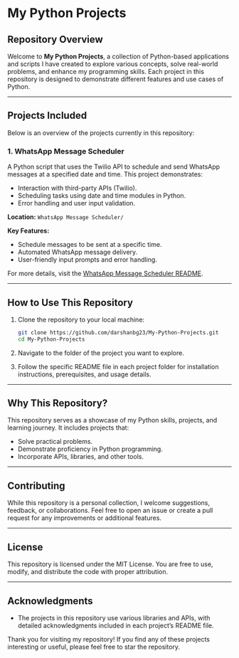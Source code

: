 # My Python Projects

## Repository Overview
Welcome to **My Python Projects**, a collection of Python-based applications and scripts I have created to explore various concepts, solve real-world problems, and enhance my programming skills. Each project in this repository is designed to demonstrate different features and use cases of Python.

---

## Projects Included
Below is an overview of the projects currently in this repository:

### 1. **WhatsApp Message Scheduler**
A Python script that uses the Twilio API to schedule and send WhatsApp messages at a specified date and time. This project demonstrates:
- Interaction with third-party APIs (Twilio).
- Scheduling tasks using date and time modules in Python.
- Error handling and user input validation.

**Location:** `WhatsApp Message Scheduler/`

**Key Features:**
- Schedule messages to be sent at a specific time.
- Automated WhatsApp message delivery.
- User-friendly input prompts and error handling.

For more details, visit the [WhatsApp Message Scheduler README](whatsapp_message_scheduler/README.md).

---

## How to Use This Repository
1. Clone the repository to your local machine:
   ```bash
   git clone https://github.com/darshanbg23/My-Python-Projects.git
   cd My-Python-Projects
   ```

2. Navigate to the folder of the project you want to explore.

3. Follow the specific README file in each project folder for installation instructions, prerequisites, and usage details.

---

## Why This Repository?
This repository serves as a showcase of my Python skills, projects, and learning journey. It includes projects that:
- Solve practical problems.
- Demonstrate proficiency in Python programming.
- Incorporate APIs, libraries, and other tools.

---

## Contributing
While this repository is a personal collection, I welcome suggestions, feedback, or collaborations. Feel free to open an issue or create a pull request for any improvements or additional features.

---

## License
This repository is licensed under the MIT License. You are free to use, modify, and distribute the code with proper attribution.

---

## Acknowledgments
- The projects in this repository use various libraries and APIs, with detailed acknowledgments included in each project’s README file.

Thank you for visiting my repository! If you find any of these projects interesting or useful, please feel free to star the repository.

